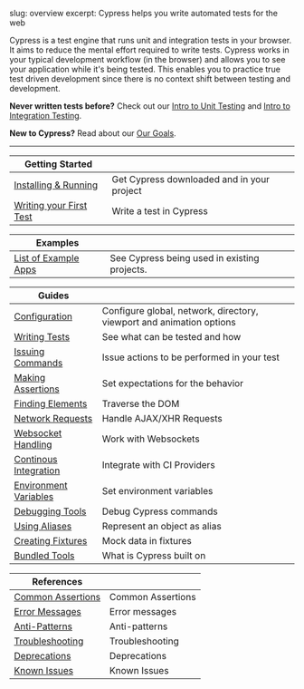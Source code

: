 slug: overview
excerpt: Cypress helps you write automated tests for the web

Cypress is a test engine that runs unit and integration tests in your browser. It aims to reduce the mental effort required to write tests. Cypress works in your typical development workflow (in the browser) and allows you to see your application while it's being tested. This enables you to practice true test driven development since there is no context shift between testing and development.

**Never written tests before?** Check out our [Intro to Unit Testing](https://on.cypress.io/guides/intro-to-unit-testing) and [Intro to Integration Testing](https://on.cypress.io/guides/intro-to-integration-testing).

**New to Cypress?** Read about our [Our Goals](https://on.cypress.io/guides/our-goals).

---

| Getting Started | |
| -------------------- | -- |
| [Installing & Running](https://on.cypress.io/guides/installing-and-running) | Get Cypress downloaded and in your project |
| [Writing your First Test](https://on.cypress.io/guides/writing-your-first-test) | Write a test in Cypress |

| Examples | |
| -------------------- | -- |
| [List of Example Apps](https://on.cypress.io/guides/all-example-apps) | See Cypress being used in existing projects. |

| Guides | |
| -------------------- | -- |
| [Configuration](https://on.cypress.io/guides/configuration) | Configure global, network, directory, viewport and animation options |
| [Writing Tests](https://on.cypress.io/guides/writing-tests) | See what can be tested and how |
| [Issuing Commands](https://on.cypress.io/guides/issuing-commands) | Issue actions to be performed in your test |
| [Making Assertions](https://on.cypress.io/guides/making-assertions) | Set expectations for the behavior |
| [Finding Elements](https://on.cypress.io/guides/finding-elements) | Traverse the DOM |
| [Network Requests](https://on.cypress.io/guides/network-request-xhr) | Handle AJAX/XHR Requests |
| [Websocket Handling](https://on.cypress.io/guides/websocket-handling) | Work with Websockets |
| [Continous Integration](https://on.cypress.io/guides/continuous-integration) | Integrate with CI Providers |
| [Environment Variables](https://on.cypress.io/guides/environment-variables) | Set environment variables |
| [Debugging Tools](https://on.cypress.io/guides/debugging-tools) | Debug Cypress commands |
| [Using Aliases](https://on.cypress.io/guides/using-aliases) | Represent an object as alias |
| [Creating Fixtures](https://on.cypress.io/guides/creating-fixtures) | Mock data in fixtures |
| [Bundled Tools](https://on.cypress.io/guides/bundled-tools) | What is Cypress built on |

| References | |
| -------------------- | -- |
| [Common Assertions](https://on.cypress.io/guides/common-assertions) | Common Assertions|
| [Error Messages](https://on.cypress.io/guides/error-messages) | Error messages |
| [Anti-Patterns](https://on.cypress.io/guides/anti-patterns) | Anti-patterns |
| [Troubleshooting](https://on.cypress.io/guides/troubleshooting) | Troubleshooting |
| [Deprecations](https://on.cypress.io/guides/deprecations) | Deprecations |
| [Known Issues](https://on.cypress.io/guides/known-issues) | Known Issues |
